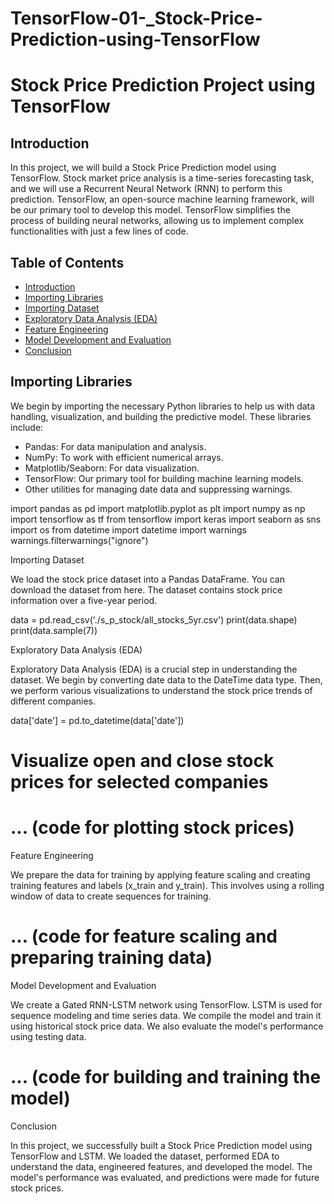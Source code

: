 # TensorFlow-01-_Stock-Price-Prediction-using-TensorFlow
# Stock Price Prediction Project using TensorFlow

## Introduction
In this project, we will build a Stock Price Prediction model using TensorFlow. Stock market price analysis is a time-series forecasting task, and we will use a Recurrent Neural Network (RNN) to perform this prediction. TensorFlow, an open-source machine learning framework, will be our primary tool to develop this model. TensorFlow simplifies the process of building neural networks, allowing us to implement complex functionalities with just a few lines of code.

## Table of Contents
- [Introduction](#introduction)
- [Importing Libraries](#importing-libraries)
- [Importing Dataset](#importing-dataset)
- [Exploratory Data Analysis (EDA)](#exploratory-data-analysis)
- [Feature Engineering](#feature-engineering)
- [Model Development and Evaluation](#model-development-and-evaluation)
- [Conclusion](#conclusion)

## Importing Libraries
We begin by importing the necessary Python libraries to help us with data handling, visualization, and building the predictive model. These libraries include:
- Pandas: For data manipulation and analysis.
- NumPy: To work with efficient numerical arrays.
- Matplotlib/Seaborn: For data visualization.
- TensorFlow: Our primary tool for building machine learning models.
- Other utilities for managing date data and suppressing warnings.

 
import pandas as pd
import matplotlib.pyplot as plt
import numpy as np
import tensorflow as tf
from tensorflow import keras
import seaborn as sns
import os
from datetime import datetime
import warnings
warnings.filterwarnings("ignore")

Importing Dataset

We load the stock price dataset into a Pandas DataFrame. You can download the dataset from here. The dataset contains stock price information over a five-year period.

 

data = pd.read_csv('./s_p_stock/all_stocks_5yr.csv')
print(data.shape)
print(data.sample(7))

Exploratory Data Analysis (EDA)

Exploratory Data Analysis (EDA) is a crucial step in understanding the dataset. We begin by converting date data to the DateTime data type. Then, we perform various visualizations to understand the stock price trends of different companies.

 

data['date'] = pd.to_datetime(data['date'])

# Visualize open and close stock prices for selected companies
# ... (code for plotting stock prices)

Feature Engineering

We prepare the data for training by applying feature scaling and creating training features and labels (x_train and y_train). This involves using a rolling window of data to create sequences for training.

 

# ... (code for feature scaling and preparing training data)

Model Development and Evaluation

We create a Gated RNN-LSTM network using TensorFlow. LSTM is used for sequence modeling and time series data. We compile the model and train it using historical stock price data. We also evaluate the model's performance using testing data.

 

# ... (code for building and training the model)

Conclusion

In this project, we successfully built a Stock Price Prediction model using TensorFlow and LSTM. We loaded the dataset, performed EDA to understand the data, engineered features, and developed the model. The model's performance was evaluated, and predictions were made for future stock prices.
